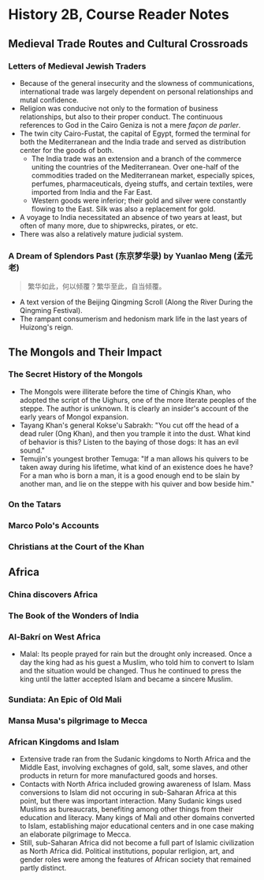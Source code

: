 # History 2B, Course Reader Notes

## Medieval Trade Routes and Cultural Crossroads

### Letters of Medieval Jewish Traders

- Because of the general insecurity and the slowness of communications, international trade was largely dependent on personal relationships and mutal confidence.
- Religion was conducive not only to the formation of business relationships, but also to their proper conduct. The continuous references to God in the Cairo Geniza is not a mere *façon de parler*.
- The twin city Cairo-Fustat, the capital of Egypt, formed the terminal for both the Mediterranean and the India trade and served as distribution center for the goods of both.
    - The India trade was an extension and a branch of the commerce uniting the countries of the Mediterranean. Over one-half of the commodities traded on the Mediterranean market, especially spices, perfumes, pharmaceuticals, dyeing stuffs, and certain textiles, were imported from India and the Far East.
    - Western goods were inferior; their gold and silver were constantly flowing to the East. Silk was also a replacement for gold.
- A voyage to India necessitated an absence of two years at least, but often of many more, due to shipwrecks, pirates, or etc. 
- There was also a relatively mature judicial system. 

### A Dream of Splendors Past (东京梦华录) by Yuanlao Meng (孟元老)

> 繁华如此，何以倾覆？繁华至此，自当倾覆。

- A text version of the Beijing Qingming Scroll (Along the River During the Qingming Festival).
- The rampant consumerism and hedonism mark life in the last years of Huizong's reign.

## The Mongols and Their Impact

### The Secret History of the Mongols

- The Mongols were illiterate before the time of Chingis Khan, who adopted the script of the Uighurs, one of the more literate peoples of the steppe. The author is unknown. It is clearly an insider's account of the early years of Mongol expansion.
- Tayang Khan's general Kokse'u Sabrakh: "You cut off the head of a dead ruler (Ong Khan), and then you trample it into the dust. What kind of behavior is this? Listen to the baying of those dogs: It has an evil sound."
- Temujin's youngest brother Temuga: "If a man allows his quivers to be taken away during his lifetime, what kind of an existence does he have? For a man who is born a man, it is a good enough end to be slain by another man, and lie on the steppe with his quiver and bow beside him."

### On the Tatars

### Marco Polo's Accounts

### Christians at the Court of the Khan

## Africa

### China discovers Africa

### The Book of the Wonders of India

### Al-Bakrí on West Africa

- Malal: Its people prayed for rain but the drought only increased. Once a day the king had as his guest a Muslim, who told him to convert to Islam and the situation would be changed. Thus he continued to press the king until the latter accepted Islam and became a sincere Muslim.

### Sundiata: An Epic of Old Mali

### Mansa Musa's pilgrimage to Mecca

### African Kingdoms and Islam

- Extensive trade ran from the Sudanic kingdoms to North Africa and the Middle East, involving exchagnes of gold, salt, some slaves, and other products in return for more manufactured goods and horses. 
- Contacts with North Africa included growing awareness of Islam. Mass conversions to Islam did not occuring in sub-Saharan Africa at this point, but there was important interaction. Many Sudanic kings used Muslims as bureaucrats, benefiting among other things from their education and literacy. Many kings of Mali and other domains converted to Islam, establishing major educational centers and in one case making an elaborate pilgrimage to Mecca.
- Still, sub-Saharan Africa did not become a full part of Islamic civilization as North Africa did. Political institutions, popular rerligion, art, and gender roles were among the features of African society that remained partly distinct.
